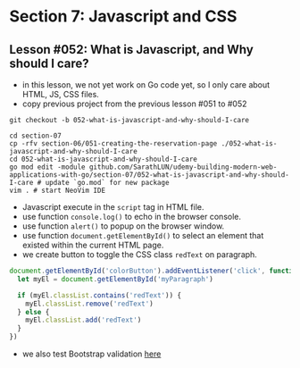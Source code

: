 # Section 7: Javascript and CSS

## Lesson #052: What is Javascript, and Why should I care?

- in this lesson, we not yet work on Go code yet, so I only care about HTML, JS, CSS files.
- copy previous project from the previous lesson #051 to #052

```shell
git checkout -b 052-what-is-javascript-and-why-should-I-care

cd section-07
cp -rfv section-06/051-creating-the-reservation-page ./052-what-is-javascript-and-why-should-I-care
cd 052-what-is-javascript-and-why-should-I-care
go mod edit -module github.com/SarathLUN/udemy-building-modern-web-applications-with-go/section-07/052-what-is-javascript-and-why-should-I-care # update `go.mod` for new package
vim . # start NeoVim IDE
```

- Javascript execute in the `script` tag in HTML file.
- use function `console.log()` to echo in the browser console.
- use function `alert()` to popup on the browser window.
- use function `document.getElementById()` to select an element that existed within the current HTML page.
- we create button to toggle the CSS class `redText` on paragraph.

```js
document.getElementById('colorButton').addEventListener('click', function () {
  let myEl = document.getElementById('myParagraph')

  if (myEl.classList.contains('redText')) {
    myEl.classList.remove('redText')
  } else {
    myEl.classList.add('redText')
  }
})
```

- we also test Bootstrap validation [here](https://getbootstrap.com/docs/4.6/components/forms/#validation)
